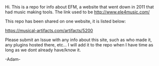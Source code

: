 Hi.
This is a repo for info about EFM, a website that went down in 2011 that had music making tools.
The link used to be http://www.ele4music.com/


This repo has been shared on one website, it is listed below:

https://musical-artifacts.com/artifacts/5200


Please submit an Issue with any info about this site, such as who made it, any plugins hosted there, etc...
I will add it to the repo when I have time as long as we dont already have/know it.

-Adam-
